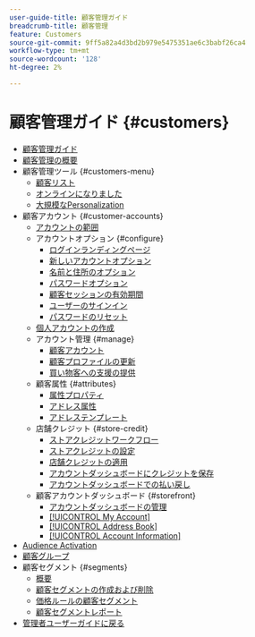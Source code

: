 ```yaml
---
user-guide-title: 顧客管理ガイド
breadcrumb-title: 顧客管理
feature: Customers
source-git-commit: 9ff5a82a4d3bd2b979e5475351ae6c3babf26ca4
workflow-type: tm+mt
source-wordcount: '128'
ht-degree: 2%

---
```



# 顧客管理ガイド {#customers}

+ [顧客管理ガイド](guide-overview.md)
+ [顧客管理の概要](customers-introduction.md)
+ 顧客管理ツール {#customers-menu}
   + [顧客リスト](customers-all.md)
   + [オンラインになりました](now-online.md)
   + [大規模なPersonalization](personalize-scale.md)
+ 顧客アカウント {#customer-accounts}
   + [アカウントの範囲](customer-account-scope.md)
   + アカウントオプション {#configure}
      + [ログインランディングページ](login-landing-page.md)
      + [新しいアカウントオプション](account-options-new.md)
      + [名前と住所のオプション](name-address-options.md)
      + [パスワードオプション](password-options.md)
      + [顧客セッションの有効期間](customer-online-options.md)
      + [ユーザーのサインイン](customer-sign-in.md)
      + [パスワードのリセット](password-reset.md)
   + [個人アカウントの作成](account-create.md)
   + アカウント管理 {#manage}
      + [顧客アカウント](manage-account.md)
      + [顧客プロファイルの更新](update-account.md)
      + [買い物客への支援の提供](login-as-customer.md)
   + 顧客属性 {#attributes}
      + [属性プロパティ](attribute-properties.md)
      + [アドレス属性](address-attributes.md)
      + [アドレステンプレート](address-templates.md)
   + 店舗クレジット {#store-credit}
      + [ストアクレジットワークフロー](store-credit.md)
      + [ストアクレジットの設定](credit-configure.md)
      + [店舗クレジットの適用](store-credit-using.md)
      + [アカウントダッシュボードにクレジットを保存](account-dashboard-store-credit.md)
      + [アカウントダッシュボードでの払い戻し](refunds-customer-account.md)
   + 顧客アカウントダッシュボード {#storefront}
      + [アカウントダッシュボードの管理](account-dashboard.md)
      + [[!UICONTROL My Account]](account-dashboard-my-account.md)
      + [[!UICONTROL Address Book]](account-dashboard-address-book.md)
      + [[!UICONTROL Account Information]](account-dashboard-account-information.md)
+ [Audience Activation](audience-activation.md)
+ [顧客グループ](customer-groups.md)
+ 顧客セグメント {#segments}
   + [概要](customer-segments.md)
   + [顧客セグメントの作成および削除](customer-segment-create.md)
   + [価格ルールの顧客セグメント](customer-segment-price-rule.md)
   + [顧客セグメントレポート](customer-segment-reports.md)
+ [ 管理者ユーザーガイドに戻る ](https://experienceleague.adobe.com/ja/docs/commerce-admin/user-guides/home)


